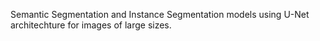 Semantic Segmentation and Instance Segmentation models using U-Net architechture for images of large sizes.

